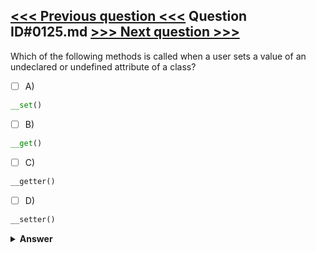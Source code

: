 [<<< Previous question <<<](0124.md)   Question ID#0125.md   [>>> Next question >>>](0126.md)
---

Which of the following methods is called when a user sets a value of an undeclared or undefined attribute of a class?

- [ ] A)
```php
__set()
```

- [ ] B)
```php
__get()
```

- [ ] C)
```php
__getter()
```

- [ ] D)
```php
__setter()
```


<details><summary><b>Answer</b></summary>
<p>
  Answer: <strong>A</strong>
</p>
</details>
